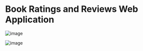 # Book Ratings and Reviews Web Application

![image](https://github.com/micah-huang/ReadingsRatingsReviews/assets/60316092/d6a2d25e-e746-4d1b-9a38-7c4b27d19210)

![image](https://github.com/micah-huang/ReadingsRatingsReviews/assets/60316092/206e5246-e4d9-4d72-9ffb-70f0b2d304a5)
